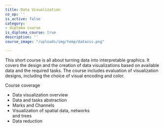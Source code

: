 ```yaml
---
title: Data Visualization
co_op: ''
is_active: false
category:
- diploma course
is_diploma_course: true
description: ''
course_image: "/uploads/img/temp/datavis.png"

---
```

This short course is all about turning data into interpretable graphics. It covers the design and the creation of data visualizations based on available data and the required tasks. The course includes evaluation of visualization designs, including the choice of visual encoding and color.

Course coverage

* Data visualization overview
* Data and tasks abstraction
* Marks and Channels
* Visualization of spatial data, networks  
  and trees
* Data reduction